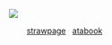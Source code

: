 <p align="center"> 
 <img src="https://files.catbox.moe/sqwwmi.jpg"/>
</p>

 ‌ ‌‌ ‌‌ ‌ ‌ ‌ ‌‌ ‌ ‌ ‌‌ ‌‌ ‌ ‌ ‌‌ ‌‌ ‌ ‌ ‌ ‌‌ ‌ ‌‌ ‌‌ ‌‌ ‌ ‌ ‌‌ ‌‌ ‌ ‌ ‌  ‌‌  ‌  ‌ ‌‌ ‌‌ ‌ ‌ ‌ ‌‌ ‌ ‌ ‌‌ ‌‌ ‌ ‌ ‌‌ ‌‌ ‌ ‌ ‌ ‌‌ ‌ ‌‌ ‌‌ ‌‌ ‌ ‌ ‌‌ ‌‌ ‌ ‌ ‌  ‌‌ ‌‌ ‌ ‌ ‌‌‌‌ ‌ ‌ ‌‌ ‌‌ ‌ ‌ ‌ ‌‌‌‌ ‌‌‌‌ ‌‌‌‌ ‌‌‌‌ ‌‌ ‌ ‌‌  ‌ ‌‌ ‌‌ ‌ ‌ ‌ ‌‌ ‌ ‌‌ ‌‌ ‌ ‌ ‌‌ ‌‌ ‌ ‌  ‌‌ ‌ [strawpage](https://wanderer.straw.page)‌‌ ‌‌ ‌‌‌‌ [atabook](https://wanderer.atabook.org/)
